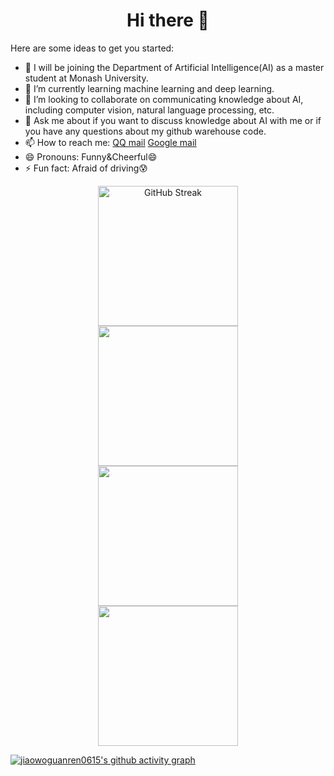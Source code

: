 <h1 align="center">Hi there 👋</h1>

<!--
**jiaowoguanren0615/jiaowoguanren0615** is a ✨ _special_ ✨ repository because its `README.md` (this file) appears on your GitHub profile.
[![GitHub Streak](https://streak-stats.demolab.com/?user=jiaowoguanren0615)](https://git.io/streak-stats)
-->

Here are some ideas to get you started:

- 🔭 I will be joining the Department of Artificial Intelligence(AI) as a master student at Monash University.
- 🌱 I’m currently learning machine learning and deep learning.
- 👯 I’m looking to collaborate on communicating knowledge about AI, including computer vision, natural language processing, etc.
- 💬 Ask me about if you want to discuss knowledge about AI with me or if you have any questions about my github warehouse code.
- 📫 How to reach me: [QQ mail](1105374939@qq.com) [Google mail](huangshuqi0615@gmail.com)
- 😄 Pronouns: Funny&Cheerful😄
- ⚡ Fun fact: Afraid of driving😰


<div align="center">
  <img height="224px" src="https://streak-stats.demolab.com/?user=jiaowoguanren0615" alt="GitHub Streak">
</div>

<div align="center"> 
  <img height="224px" src="https://github-readme-stats.vercel.app/api?username=jiaowoguanren0615&hide_title=true&hide_border=true&show_icons=trueline_height=32&text_color=000&icon_color=000&bg_color=0,ea6161,ffc64d,fffc4d,52fa5a&theme=graywhite" /> 
</div>

<div align="center"> 
  <img height="224px" src="https://github-readme-stats.vercel.app/api/top-langs/?username=jiaowoguanren0615&hide_title=true&hide_border=true&layout=compact&langs_count=12&text_color=000&icon_color=fff&bg_color=0,52fa5a,4dfcff,c64dff&theme=graywhite" /> 
</div>

<div align="center"> <img height="224px" src="https://github-profile-trophy.vercel.app/?username=jiaowoguanren0615" /> </div>

[![jiaowoguanren0615's github activity graph](https://github-readme-activity-graph.vercel.app/graph?username=jiaowoguanren0615&theme=dracula)](https://github.com/ashutosh00710/github-readme-activity-graph)
